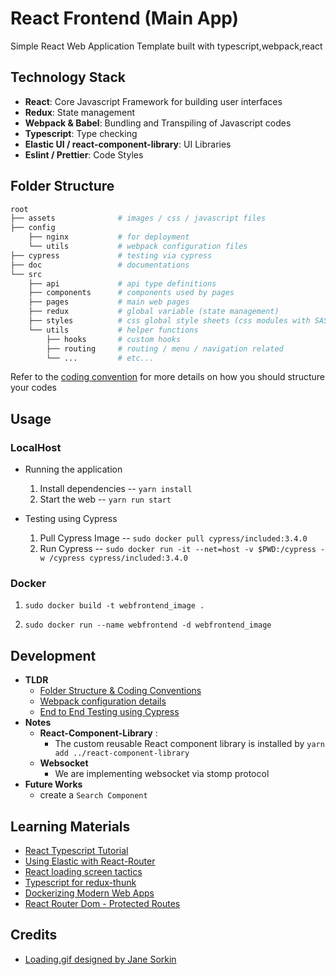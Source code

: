 # React Frontend (Main App)

Simple React Web Application Template built with typescript,webpack,react

## Technology Stack

- **React**: Core Javascript Framework for building user interfaces
- **Redux**: State management
- **Webpack & Babel**: Bundling and Transpiling of Javascript codes
- **Typescript**: Type checking
- **Elastic UI / react-component-library**: UI Libraries
- **Eslint / Prettier**: Code Styles

## Folder Structure

```bash
root
├── assets              # images / css / javascript files
├── config              
    ├── nginx           # for deployment
    └── utils           # webpack configuration files
├── cypress             # testing via cypress
├── doc                 # documentations
└── src
    ├── api             # api type definitions
    ├── components      # components used by pages
    ├── pages           # main web pages
    ├── redux           # global variable (state management)
    ├── styles          # css global style sheets (css modules with SASS)
    └── utils           # helper functions
        ├── hooks       # custom hooks 
        ├── routing     # routing / menu / navigation related
        └── ...         # etc...
```

Refer to the [coding convention](doc/CODING_CONVENTIONS.md) for more details on how you should structure your codes

## Usage

### LocalHost

- Running the application
    1. Install dependencies -- `yarn install`
    2. Start the web -- `yarn run start`

- Testing using Cypress
    1. Pull Cypress Image -- `sudo docker pull cypress/included:3.4.0`
    2. Run Cypress -- `sudo docker run -it --net=host -v $PWD:/cypress -w /cypress cypress/included:3.4.0`

### Docker

1. `sudo docker build -t webfrontend_image .`

2. `sudo docker run --name webfrontend -d webfrontend_image`

## Development

- **TLDR**
    - [Folder Structure & Coding Conventions](doc/CODING_CONVENTIONS.md)
    - [Webpack configuration details](doc/WEBPACK.md)
    - [End to End Testing using Cypress](cypress)
- **Notes**
    - **React-Component-Library** : 
        - The custom reusable React component library is installed by `yarn add ../react-component-library` 
    - **Websocket**
        - We are implementing websocket via stomp protocol
- **Future Works**
    - create a `Search Component`

## Learning Materials
- [React Typescript Tutorial](https://www.youtube.com/watch?v=Z5iWr6Srsj8)
- [Using Elastic with React-Router](https://github.com/elastic/eui/blob/master/wiki/react-router.md)
- [React loading screen tactics](https://medium.com/front-end-weekly/react-loading-screen-tactics-improving-user-experience-9452f183c00b)
- [Typescript for redux-thunk](https://github.com/reduxjs/redux-thunk/blob/master/test/typescript.ts)
- [Dockerizing Modern Web Apps](https://medium.com/@hendrikwallbaum/dockerizing-spas-9f72b7867e41)
- [React Router Dom - Protected Routes](https://www.tuckerblackwell.com/handle-auth-with-react-router-and-typescript/)

## Credits
- [Loading.gif designed by Jane Sorkin](https://medium.com/better-programming/a-quick-and-easy-react-js-loading-screen-with-hooks-940feccd553f)
